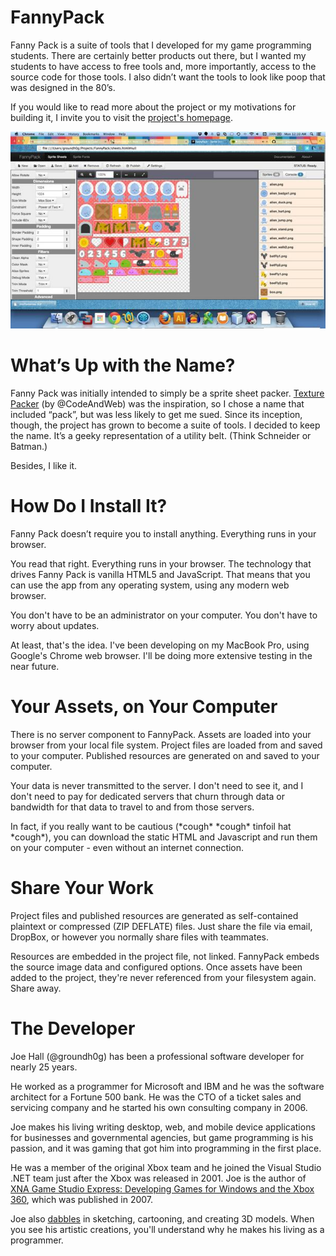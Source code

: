 FannyPack
=========

Fanny Pack is a suite of tools that I developed for my game programming students. 
There are certainly better products out there, but I wanted my students to have 
access to free tools and, more importantly, access to the source code for those 
tools. I also didn’t want the tools to look like poop that was designed in the 80’s.

If you would like to read more about the project or my motivations for building it, 
I invite you to visit the [project's homepage](http://fpack.moreoncode.com).

![The sprite packer tool](https://raw.githubusercontent.com/groundh0g/FannyPack/master/_media/fpack_screenshot1.jpg "Sprite Sheets Tool")

What’s Up with the Name?
========================

Fanny Pack was initially intended to simply be a sprite sheet packer. 
[Texture Packer](https://www.codeandweb.com/texturepacker) (by @CodeAndWeb) was the 
inspiration, so I chose a name that included “pack”, but was less likely to get me 
sued. Since its inception, though, the project has grown to become a suite of tools. 
I decided to keep the name. It’s a geeky representation of a utility belt. 
(Think Schneider or Batman.)

Besides, I like it.

How Do I Install It?
====================

Fanny Pack doesn’t require you to install anything. Everything runs in your browser.

You read that right. Everything runs in your browser. The technology that drives Fanny 
Pack is vanilla HTML5 and JavaScript. That means that you can use the app from any 
operating system, using any modern web browser.

You don't have to be an administrator on your computer. You don't have to worry about 
updates.

At least, that's the idea. I've been developing on my MacBook Pro, using Google's Chrome 
web browser. I'll be doing more extensive testing in the near future.

Your Assets, on Your Computer
=============================

There is no server component to FannyPack. Assets are loaded into your browser from your 
local file system. Project files are loaded from and saved to your computer. Published 
resources are generated on and saved to your computer.

Your data is never transmitted to the server. I don't need to see it, and I don't need to 
pay for dedicated servers that churn through data or bandwidth for that data to travel to 
and from those servers.

In fact, if you really want to be cautious (\*cough\* \*cough\* tinfoil hat \*cough\*), 
you can download the static HTML and Javascript and run them on your computer - even 
without an internet connection.

Share Your Work
===============

Project files and published resources are generated as self-contained plaintext or 
compressed (ZIP DEFLATE) files. Just share the file via email, DropBox, or however 
you normally share files with teammates.

Resources are embedded in the project file, not linked. FannyPack embeds the source 
image data and configured options. Once assets have been added to the project, they're 
never referenced from your filesystem again. Share away.

The Developer
=============

Joe Hall (@groundh0g) has been a professional software developer for nearly 25 years.

He worked as a programmer for Microsoft and IBM and he was the software architect for a 
Fortune 500 bank. He was the CTO of a ticket sales and servicing company and he started 
his own consulting company in 2006.

Joe makes his living writing desktop, web, and mobile device applications for businesses 
and governmental agencies, but game programming is his passion, and it was gaming that 
got him into programming in the first place.

He was a member of the original Xbox team and he joined the Visual Studio .NET team just 
after the Xbox was released in 2001. Joe is the author of [XNA Game Studio Express: Developing Games for Windows and the Xbox 360](http://www.amazon.com/XNA-Game-Studio-Express-Developing/dp/1598633686/ref=as_sl_pc_tf_mfw?&linkCode=wey&tag=coll06-20), 
which was published in 2007.

Joe also [dabbles](http://groundh0g.deviantart.com/) in sketching, cartooning, and 
creating 3D models. When you see his artistic creations, you'll understand why he 
makes his living as a programmer.

